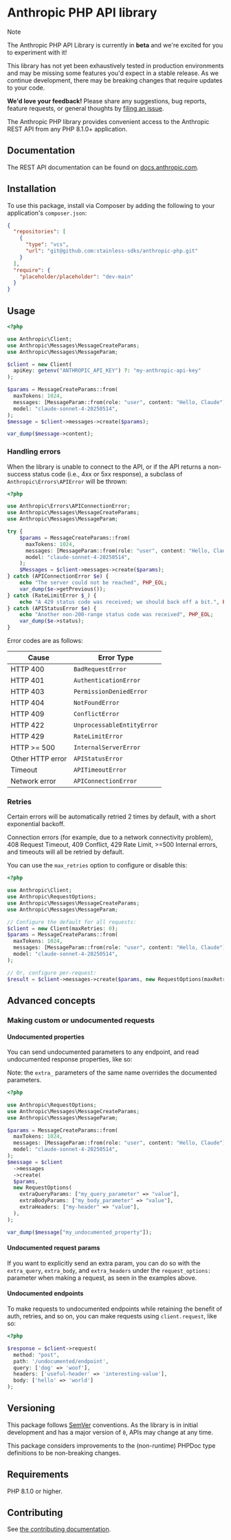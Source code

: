 # Anthropic PHP API library

> [!NOTE]
> The Anthropic PHP API Library is currently in **beta** and we're excited for you to experiment with it!
>
> This library has not yet been exhaustively tested in production environments and may be missing some features you'd expect in a stable release. As we continue development, there may be breaking changes that require updates to your code.
>
> **We'd love your feedback!** Please share any suggestions, bug reports, feature requests, or general thoughts by [filing an issue](https://www.github.com/stainless-sdks/anthropic-php/issues/new).

The Anthropic PHP library provides convenient access to the Anthropic REST API from any PHP 8.1.0+ application.

## Documentation

The REST API documentation can be found on [docs.anthropic.com](https://docs.anthropic.com/claude/reference/).

## Installation

To use this package, install via Composer by adding the following to your application's `composer.json`:

```json
{
  "repositories": [
    {
      "type": "vcs",
      "url": "git@github.com:stainless-sdks/anthropic-php.git"
    }
  ],
  "require": {
    "placeholder/placeholder": "dev-main"
  }
}
```

## Usage

```php
<?php

use Anthropic\Client;
use Anthropic\Messages\MessageCreateParams;
use Anthropic\Messages\MessageParam;

$client = new Client(
  apiKey: getenv("ANTHROPIC_API_KEY") ?: "my-anthropic-api-key"
);

$params = MessageCreateParams::from(
  maxTokens: 1024,
  messages: [MessageParam::from(role: "user", content: "Hello, Claude")],
  model: "claude-sonnet-4-20250514",
);
$message = $client->messages->create($params);

var_dump($message->content);
```

### Handling errors

When the library is unable to connect to the API, or if the API returns a non-success status code (i.e., 4xx or 5xx response), a subclass of `Anthropic\Errors\APIError` will be thrown:

```php
<?php

use Anthropic\Errors\APIConnectionError;
use Anthropic\Messages\MessageCreateParams;
use Anthropic\Messages\MessageParam;

try {
    $params = MessageCreateParams::from(
      maxTokens: 1024,
      messages: [MessageParam::from(role: "user", content: "Hello, Claude")],
      model: "claude-sonnet-4-20250514",
    );
    $Messages = $client->messages->create($params);
} catch (APIConnectionError $e) {
    echo "The server could not be reached", PHP_EOL;
    var_dump($e->getPrevious());
} catch (RateLimitError $_) {
    echo "A 429 status code was received; we should back off a bit.", PHP_EOL;
} catch (APIStatusError $e) {
    echo "Another non-200-range status code was received", PHP_EOL;
    var_dump($e->status);
}
```

Error codes are as follows:

| Cause            | Error Type                 |
| ---------------- | -------------------------- |
| HTTP 400         | `BadRequestError`          |
| HTTP 401         | `AuthenticationError`      |
| HTTP 403         | `PermissionDeniedError`    |
| HTTP 404         | `NotFoundError`            |
| HTTP 409         | `ConflictError`            |
| HTTP 422         | `UnprocessableEntityError` |
| HTTP 429         | `RateLimitError`           |
| HTTP >= 500      | `InternalServerError`      |
| Other HTTP error | `APIStatusError`           |
| Timeout          | `APITimeoutError`          |
| Network error    | `APIConnectionError`       |

### Retries

Certain errors will be automatically retried 2 times by default, with a short exponential backoff.

Connection errors (for example, due to a network connectivity problem), 408 Request Timeout, 409 Conflict, 429 Rate Limit, >=500 Internal errors, and timeouts will all be retried by default.

You can use the `max_retries` option to configure or disable this:

```php
<?php

use Anthropic\Client;
use Anthropic\RequestOptions;
use Anthropic\Messages\MessageCreateParams;
use Anthropic\Messages\MessageParam;

// Configure the default for all requests:
$client = new Client(maxRetries: 0);
$params = MessageCreateParams::from(
  maxTokens: 1024,
  messages: [MessageParam::from(role: "user", content: "Hello, Claude")],
  model: "claude-sonnet-4-20250514",
);

// Or, configure per-request:
$result = $client->messages->create($params, new RequestOptions(maxRetries: 5));
```

## Advanced concepts

### Making custom or undocumented requests

#### Undocumented properties

You can send undocumented parameters to any endpoint, and read undocumented response properties, like so:

Note: the `extra_` parameters of the same name overrides the documented parameters.

```php
<?php

use Anthropic\RequestOptions;
use Anthropic\Messages\MessageCreateParams;
use Anthropic\Messages\MessageParam;

$params = MessageCreateParams::from(
  maxTokens: 1024,
  messages: [MessageParam::from(role: "user", content: "Hello, Claude")],
  model: "claude-sonnet-4-20250514",
);
$message = $client
  ->messages
  ->create(
  $params,
  new RequestOptions(
    extraQueryParams: ["my_query_parameter" => "value"],
    extraBodyParams: ["my_body_parameter" => "value"],
    extraHeaders: ["my-header" => "value"],
  ),
);

var_dump($message["my_undocumented_property"]);
```

#### Undocumented request params

If you want to explicitly send an extra param, you can do so with the `extra_query`, `extra_body`, and `extra_headers` under the `request_options:` parameter when making a request, as seen in the examples above.

#### Undocumented endpoints

To make requests to undocumented endpoints while retaining the benefit of auth, retries, and so on, you can make requests using `client.request`, like so:

```php
<?php

$response = $client->request(
  method: "post",
  path: '/undocumented/endpoint',
  query: ['dog' => 'woof'],
  headers: ['useful-header' => 'interesting-value'],
  body: ['hello' => 'world']
);
```

## Versioning

This package follows [SemVer](https://semver.org/spec/v2.0.0.html) conventions. As the library is in initial development and has a major version of `0`, APIs may change at any time.

This package considers improvements to the (non-runtime) PHPDoc type definitions to be non-breaking changes.

## Requirements

PHP 8.1.0 or higher.

## Contributing

See [the contributing documentation](https://github.com/stainless-sdks/anthropic-php/tree/main/CONTRIBUTING.md).

